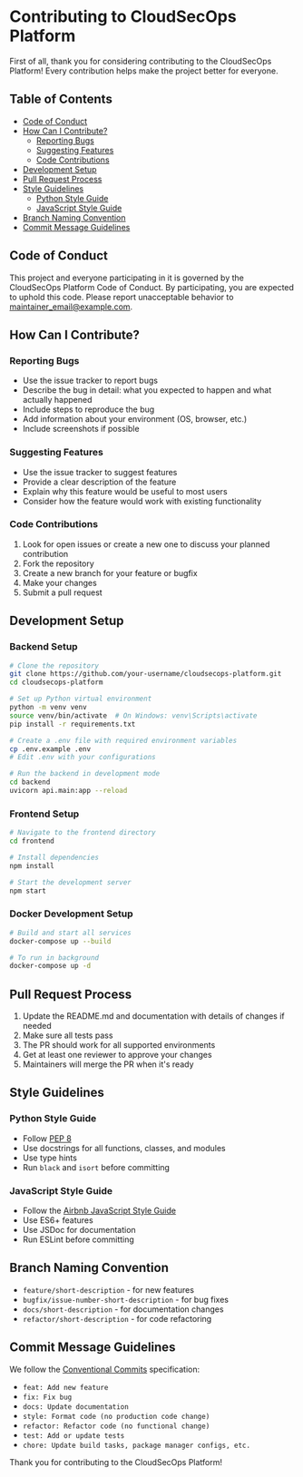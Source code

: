 # Contributing to CloudSecOps Platform

First of all, thank you for considering contributing to the CloudSecOps Platform! Every contribution helps make the project better for everyone.

## Table of Contents

- [Code of Conduct](#code-of-conduct)
- [How Can I Contribute?](#how-can-i-contribute)
  - [Reporting Bugs](#reporting-bugs)
  - [Suggesting Features](#suggesting-features)
  - [Code Contributions](#code-contributions)
- [Development Setup](#development-setup)
- [Pull Request Process](#pull-request-process)
- [Style Guidelines](#style-guidelines)
  - [Python Style Guide](#python-style-guide)
  - [JavaScript Style Guide](#javascript-style-guide)
- [Branch Naming Convention](#branch-naming-convention)
- [Commit Message Guidelines](#commit-message-guidelines)

## Code of Conduct

This project and everyone participating in it is governed by the CloudSecOps Platform Code of Conduct. By participating, you are expected to uphold this code. Please report unacceptable behavior to [maintainer_email@example.com](mailto:maintainer_email@example.com).

## How Can I Contribute?

### Reporting Bugs

- Use the issue tracker to report bugs
- Describe the bug in detail: what you expected to happen and what actually happened
- Include steps to reproduce the bug
- Add information about your environment (OS, browser, etc.)
- Include screenshots if possible

### Suggesting Features

- Use the issue tracker to suggest features
- Provide a clear description of the feature
- Explain why this feature would be useful to most users
- Consider how the feature would work with existing functionality

### Code Contributions

1. Look for open issues or create a new one to discuss your planned contribution
2. Fork the repository
3. Create a new branch for your feature or bugfix
4. Make your changes
5. Submit a pull request

## Development Setup

### Backend Setup

```bash
# Clone the repository
git clone https://github.com/your-username/cloudsecops-platform.git
cd cloudsecops-platform

# Set up Python virtual environment
python -m venv venv
source venv/bin/activate  # On Windows: venv\Scripts\activate
pip install -r requirements.txt

# Create a .env file with required environment variables
cp .env.example .env
# Edit .env with your configurations

# Run the backend in development mode
cd backend
uvicorn api.main:app --reload
```

### Frontend Setup

```bash
# Navigate to the frontend directory
cd frontend

# Install dependencies
npm install

# Start the development server
npm start
```

### Docker Development Setup

```bash
# Build and start all services
docker-compose up --build

# To run in background
docker-compose up -d
```

## Pull Request Process

1. Update the README.md and documentation with details of changes if needed
2. Make sure all tests pass
3. The PR should work for all supported environments
4. Get at least one reviewer to approve your changes
5. Maintainers will merge the PR when it's ready

## Style Guidelines

### Python Style Guide

- Follow [PEP 8](https://www.python.org/dev/peps/pep-0008/)
- Use docstrings for all functions, classes, and modules
- Use type hints
- Run `black` and `isort` before committing

### JavaScript Style Guide

- Follow the [Airbnb JavaScript Style Guide](https://github.com/airbnb/javascript)
- Use ES6+ features
- Use JSDoc for documentation
- Run ESLint before committing

## Branch Naming Convention

- `feature/short-description` - for new features
- `bugfix/issue-number-short-description` - for bug fixes
- `docs/short-description` - for documentation changes
- `refactor/short-description` - for code refactoring

## Commit Message Guidelines

We follow the [Conventional Commits](https://www.conventionalcommits.org/) specification:

- `feat: Add new feature`
- `fix: Fix bug`
- `docs: Update documentation`
- `style: Format code (no production code change)`
- `refactor: Refactor code (no functional change)`
- `test: Add or update tests`
- `chore: Update build tasks, package manager configs, etc.`

Thank you for contributing to the CloudSecOps Platform!